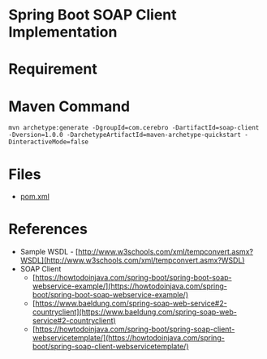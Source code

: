 # Spring Boot SOAP Client Implementation

# Requirement


# Maven Command
```
mvn archetype:generate -DgroupId=com.cerebro -DartifactId=soap-client -Dversion=1.0.0 -DarchetypeArtifactId=maven-archetype-quickstart -DinteractiveMode=false
```

# Files
* [pom.xml](pom.xml)

# References
* Sample WSDL - [http://www.w3schools.com/xml/tempconvert.asmx?WSDL](http://www.w3schools.com/xml/tempconvert.asmx?WSDL)
* SOAP Client
	* [https://howtodoinjava.com/spring-boot/spring-boot-soap-webservice-example/](https://howtodoinjava.com/spring-boot/spring-boot-soap-webservice-example/)
	* [https://www.baeldung.com/spring-soap-web-service#2-countryclient](https://www.baeldung.com/spring-soap-web-service#2-countryclient)
	* [https://howtodoinjava.com/spring-boot/spring-soap-client-webservicetemplate/](https://howtodoinjava.com/spring-boot/spring-soap-client-webservicetemplate/)